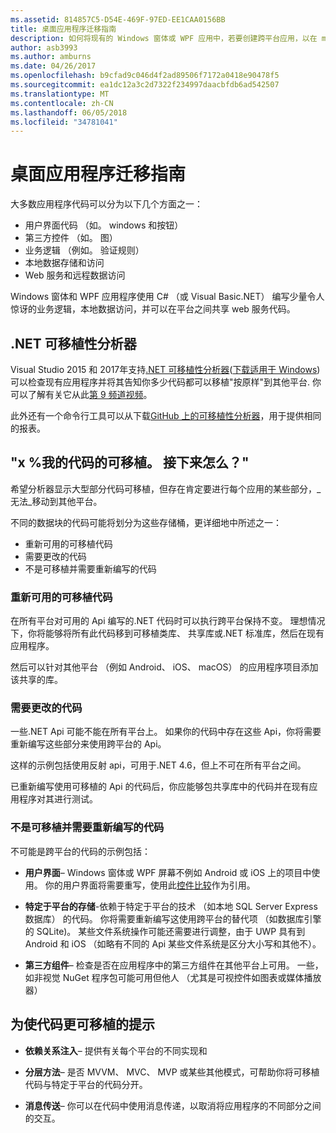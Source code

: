 ```yaml
---
ms.assetid: 814857C5-D54E-469F-97ED-EE1CAA0156BB
title: 桌面应用程序迁移指南
description: 如何将现有的 Windows 窗体或 WPF 应用中，若要创建跨平台应用，以在 macOS、 iOS、 Android，以及 UWP/Windows 10 上运行的简单说明。
author: asb3993
ms.author: amburns
ms.date: 04/26/2017
ms.openlocfilehash: b9cfad9c046d4f2ad89506f7172a0418e90478f5
ms.sourcegitcommit: ea1dc12a3c2d7322f234997daacbfdb6ad542507
ms.translationtype: MT
ms.contentlocale: zh-CN
ms.lasthandoff: 06/05/2018
ms.locfileid: "34781041"
---
```

# <a name="desktop-app-porting-guidance"></a>桌面应用程序迁移指南

大多数应用程序代码可以分为以下几个方面之一：

* 用户界面代码 （如。 windows 和按钮）
* 第三方控件 （如。 图）
* 业务逻辑 （例如。 验证规则）
* 本地数据存储和访问
* Web 服务和远程数据访问

Windows 窗体和 WPF 应用程序使用 C# （或 Visual Basic.NET） 编写少量令人惊讶的业务逻辑，本地数据访问，并可以在平台之间共享 web 服务代码。

## <a name="net-portability-analyzer"></a>.NET 可移植性分析器

Visual Studio 2015 和 2017年支持[.NET 可移植性分析器](https://docs.microsoft.com/en-us/dotnet/articles/standard/portability-analyzer)([下载适用于 Windows](https://marketplace.visualstudio.com/items?itemName=ConnieYau.NETPortabilityAnalyzer)) 可以检查现有应用程序并将其告知你多少代码都可以移植"按原样"到其他平台. 你可以了解有关它从此[第 9 频道视频](https://channel9.msdn.com/Blogs/Seth-Juarez/A-Brief-Look-at-the-NET-Portability-Analyzer)。

此外还有一个命令行工具可以从下载[GitHub 上的可移植性分析器](https://github.com/Microsoft/dotnet-apiport)，用于提供相同的报表。

## <a name="x-of-my-code-is-portable-what-next"></a>"x %我的代码的可移植。 接下来怎么？"

希望分析器显示大型部分代码可移植，但存在肯定要进行每个应用的某些部分，_无法_移动到其他平台。

不同的数据块的代码可能将划分为这些存储桶，更详细地中所述之一：

* 重新可用的可移植代码
* 需要更改的代码
* 不是可移植并需要重新编写的代码

### <a name="re-useable-portable-code"></a>重新可用的可移植代码

在所有平台对可用的 Api 编写的.NET 代码时可以执行跨平台保持不变。 理想情况下，你将能够将所有此代码移到可移植类库、 共享库或.NET 标准库，然后在现有应用程序。

然后可以针对其他平台 （例如 Android、 iOS、 macOS） 的应用程序项目添加该共享的库。

### <a name="code-that-requires-changes"></a>需要更改的代码

一些.NET Api 可能不能在所有平台上。 如果你的代码中存在这些 Api，你将需要重新编写这些部分来使用跨平台的 Api。

这样的示例包括使用反射 api，可用于.NET 4.6，但上不可在所有平台之间。

已重新编写使用可移植的 Api 的代码后，你应能够包共享库中的代码并在现有应用程序对其进行测试。

### <a name="code-that-isnt-portable-and-requires-a-re-write"></a>不是可移植并需要重新编写的代码

不可能是跨平台的代码的示例包括：

- **用户界面**– Windows 窗体或 WPF 屏幕不例如 Android 或 iOS 上的项目中使用。 你的用户界面将需要重写，使用此[控件比较](~/cross-platform/desktop/controls/index.md)作为引用。

- **特定于平台的存储**-依赖于特定于平台的技术 （如本地 SQL Server Express 数据库） 的代码。 你将需要重新编写这使用跨平台的替代项 （如数据库引擎的 SQLite)。
某些文件系统操作可能还需要进行调整，由于 UWP 具有到 Android 和 iOS （如略有不同的 Api 某些文件系统是区分大小写和其他不）。

- **第三方组件**– 检查是否在应用程序中的第三方组件在其他平台上可用。 一些，如非视觉 NuGet 程序包可能可用但他人 （尤其是可视控件如图表或媒体播放器）

## <a name="tips-for-making-code-portable"></a>为使代码更可移植的提示

- **依赖关系注入**– 提供有关每个平台的不同实现和

- **分层方法**– 是否 MVVM、 MVC、 MVP 或某些其他模式，可帮助你将可移植代码与特定于平台的代码分开。

- **消息传送**– 你可以在代码中使用消息传递，以取消将应用程序的不同部分之间的交互。
